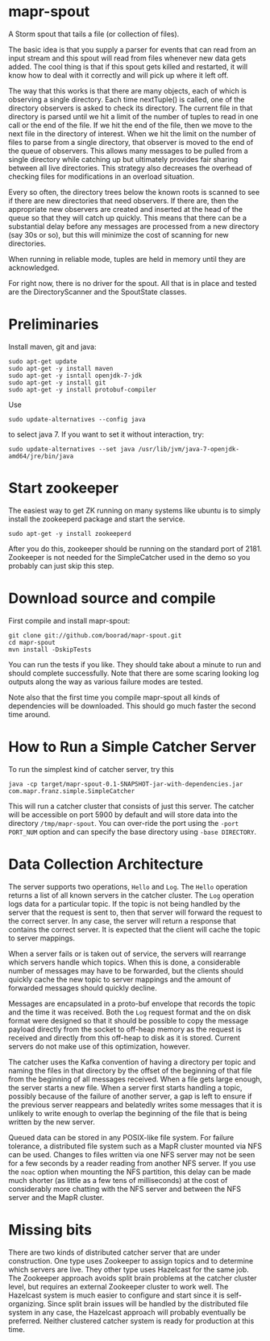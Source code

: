 mapr-spout
==========

A Storm spout that tails a file (or collection of files).

The basic idea is that you supply a parser for events that can read from an input stream and this spout will read from files whenever new data gets added.  The cool thing is that if this spout gets killed and restarted, it will know how to deal with it correctly and will pick up where it left off.

The way that this works is that there are many objects, each of which is observing a single directory.  Each time nextTuple() is called, one of the directory observers is asked to check its directory.  The current file in that directory is parsed until we hit a limit of the number of tuples to read in one call or the end of the file.  If we hit the end of the file, then we move to the next file in the directory of interest.  When we hit the limit on the number of files to parse from a single directory, that observer is moved to the end of the queue of observers.  This allows many messages to be pulled from a single directory while catching up but ultimately provides fair sharing between all live directories.  This strategy also decreases the overhead of checking files for modifications in an overload situation.

Every so often, the directory trees below the known roots is scanned to see if there are new directories that need observers.  If there are, then the appropriate new observers are created and inserted at the head of the queue so that they will catch up quickly.  This means that there can be a substantial delay before any messages are processed from a new directory (say 30s or so), but this will minimize the cost of scanning for new directories.

When running in reliable mode, tuples are held in memory until they are acknowledged.  

For right now, there is no driver for the spout.  All that is in place and tested are the DirectoryScanner and the SpoutState classes.

Preliminaries
==========

Install maven, git and java:

    sudo apt-get update
    sudo apt-get -y install maven
    sudo apt-get -y isntall openjdk-7-jdk
    sudo apt-get -y install git
    sudo apt-get -y install protobuf-compiler

Use

    sudo update-alternatives --config java

to select java 7.  If you want to set it without interaction, try:

    sudo update-alternatives --set java /usr/lib/jvm/java-7-openjdk-amd64/jre/bin/java

Start zookeeper
==========

The easiest way to get ZK running on many systems like ubuntu is to simply install the zookeeperd
package and start the service.

    sudo apt-get -y install zookeeperd

After you do this, zookeeper should be running on the standard port of 2181.  Zookeeper is
not needed for the SimpleCatcher used in the demo so you probably can just skip this step.

Download source and compile
==========

First compile and install mapr-spout:

    git clone git://github.com/boorad/mapr-spout.git
    cd mapr-spout
    mvn install -DskipTests

You can run the tests if you like.  They should take about a minute to run and should
complete successfully.  Note that there are some scaring looking log outputs along the
way as various failure modes are tested.

Note also that the first time you compile mapr-spout all kinds of dependencies will be
downloaded.  This should go much faster the second time around.

How to Run a Simple Catcher Server
==========

To run the simplest kind of catcher server, try this

    java -cp target/mapr-spout-0.1-SNAPSHOT-jar-with-dependencies.jar com.mapr.franz.simple.SimpleCatcher

This will run a catcher cluster that consists of just this server. The catcher will be
accessible on port 5900 by default and will store data into the directory
`/tmp/mapr-spout`. You can over-ride the port using the `-port PORT_NUM` option and can
specify the base directory using `-base DIRECTORY`.

Data Collection Architecture
==========

The server supports two operations, `Hello` and `Log`. The `Hello` operation returns a
list of all known servers in the catcher cluster. The `Log` operation logs data for a
particular topic. If the topic is not being handled by the server that the request is
sent to, then that server will forward the request to the correct server. In any case,
the server will return a response that contains the correct server. It is expected that
the client will cache the topic to server mappings.

When a server fails or is taken out of service, the servers will rearrange which servers
handle which topics. When this is done, a considerable number of messages may have to be
forwarded, but the clients should quickly cache the new topic to server mappings and the
amount of forwarded messages should quickly decline.

Messages are encapsulated in a proto-buf envelope that records the topic and the time it
was received. Both the `Log` request format and the on disk format were designed so that
it should be possible to copy the message payload directly from the socket to off-heap
memory as the request is received and directly from this off-heap to disk as it is
stored. Current servers do not make use of this optimization, however.

The catcher uses the Kafka convention of having a directory per topic and naming the
files in that directory by the offset of the beginning of that file from the beginning
of all messages received. When a file gets large enough, the server starts a new file.
When a server first starts handling a topic, possibly because of the failure of another
server, a gap is left to ensure if the previous server reappears and belatedly writes
some messages that it is unlikely to write enough to overlap the beginning of the file
that is being written by the new server.

Queued data can be stored in any POSIX-like file system. For failure tolerance, a
distributed file system such as a MapR cluster mounted via NFS can be used. Changes to
files written via one NFS server may not be seen for a few seconds by a reader reading
from another NFS server. If you use the `noac` option when mounting the NFS partition,
this delay can be made much shorter (as little as a few tens of milliseconds) at the
cost of considerably more chatting with the NFS server and between the NFS server and
the MapR cluster.

Missing bits
==========

There are two kinds of distributed catcher server that are under construction. One type
uses Zookeeper to assign topics and to determine which servers are live. They other type
uses Hazelcast for the same job. The Zookeeper approach avoids split brain problems at
the catcher cluster level, but requires an external Zookeeper cluster to work well. The
Hazelcast system is much easier to configure and start since it is self-organizing.
Since split brain issues will be handled by the distributed file system in any case, the
Hazelcast approach will probably eventually be preferred. Neither clustered catcher
system is ready for production at this time.
